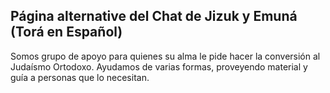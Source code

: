 ## Página alternative del Chat de Jizuk y Emuná (Torá en Español)

Somos grupo de apoyo para quienes su alma le pide hacer la conversión al Judaísmo Ortodoxo. Ayudamos de varias formas, proveyendo material y guía a personas que lo necesitan.
